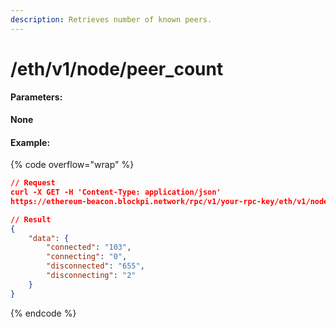 ```yaml
---
description: Retrieves number of known peers.
---
```


# /eth/v1/node/peer\_count



#### Parameters:

**None**



#### Example:

{% code overflow="wrap" %}
```json
// Request
curl -X GET -H 'Content-Type: application/json' 
https://ethereum-beacon.blockpi.network/rpc/v1/your-rpc-key/eth/v1/node/peer_count

// Result
{
    "data": {
        "connected": "103",
        "connecting": "0",
        "disconnected": "655",
        "disconnecting": "2"
    }
}
```
{% endcode %}
